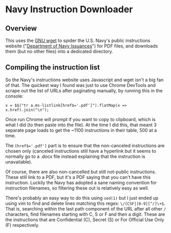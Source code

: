 # Navy Instruction Downloader

## Overview

This uses the [GNU wget](https://www.gnu.org/software/wget/) to spider the U.S.
Navy's public instructions website ("[Department of Navy Issuances](https://www.secnav.navy.mil/doni/allinstructions.aspx)") for PDF
files, and downloads them (but no other files) into a dedicated directory.

## Compiling the instruction list

So the Navy's instructions website uses Javascript and wget isn't a big fan of
that.  The quickest way I found was just to use Chrome DevTools and scrape out
the list of URLs after paginating manually, by running this in the console:

```
x = $$("tr a.ms-listlink[href$='.pdf']").flatMap(x => x.href).join("\n");
```

Once run Chrome will prompt if you want to copy to clipboard, which is what I
did (to then paste into the file). At the time I did this, that meant 3 separate
page loads to get the ~1100 instructions in their table, 500 at a time.

The `[href$='.pdf']` part is to ensure that the non-canceled instructions are
chosen only (canceled instructions still have a hyperlink but it seems to
normally go to a .docx file instead explaining that the instruction is
unavailable).

Of course, there are also non-cancelled but still not-public instructions.
These still link to a PDF, but it's a PDF saying that you can't have this
instruction.  Luckily the Navy has adopted a sane naming convention for
instruction filenames, so filtering these out is relatively easy as well.

There's probably an easy way to do this using `sed(1)` but I just ended up
using vim to find and delete lines matching this regex: `\/[CSF][0-9][^/]\+$`.
That is, searching within the last path component of the URL after all other
`/` characters, find filenames starting with C, S or F and then a digit. These
are the instructions that are Confidential (C), Secret (S) or For Official Use
Only (F) respectively.
